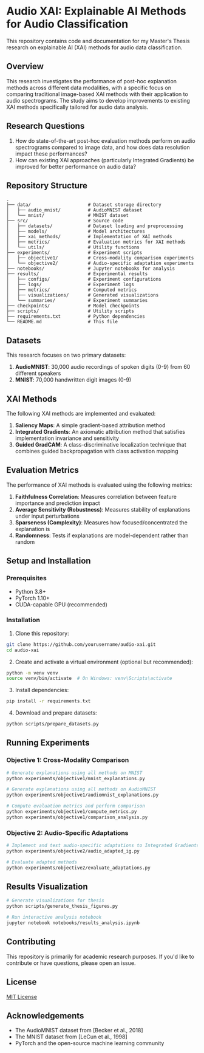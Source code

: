 # Audio XAI: Explainable AI Methods for Audio Classification

This repository contains code and documentation for my Master's Thesis research on explainable AI (XAI) methods for audio data classification.

## Overview

This research investigates the performance of post-hoc explanation methods across different data modalities, with a specific focus on comparing traditional image-based XAI methods with their application to audio spectrograms. The study aims to develop improvements to existing XAI methods specifically tailored for audio data analysis.

## Research Questions

1. How do state-of-the-art post-hoc evaluation methods perform on audio spectrograms compared to image data, and how does data resolution impact these performances?
2. How can existing XAI approaches (particularly Integrated Gradients) be improved for better performance on audio data?

## Repository Structure

```
.
├── data/                     # Dataset storage directory
│   ├── audio_mnist/          # AudioMNIST dataset
│   └── mnist/                # MNIST dataset
├── src/                      # Source code
│   ├── datasets/             # Dataset loading and preprocessing
│   ├── models/               # Model architectures
│   ├── xai_methods/          # Implementation of XAI methods
│   ├── metrics/              # Evaluation metrics for XAI methods
│   └── utils/                # Utility functions
├── experiments/              # Experiment scripts
│   ├── objective1/           # Cross-modality comparison experiments
│   └── objective2/           # Audio-specific adaptation experiments
├── notebooks/                # Jupyter notebooks for analysis
├── results/                  # Experimental results
│   ├── configs/              # Experiment configurations
│   ├── logs/                 # Experiment logs
│   ├── metrics/              # Computed metrics
│   ├── visualizations/       # Generated visualizations
│   └── summaries/            # Experiment summaries
├── checkpoints/              # Model checkpoints
├── scripts/                  # Utility scripts
├── requirements.txt          # Python dependencies
└── README.md                 # This file
```

## Datasets

This research focuses on two primary datasets:

1. **AudioMNIST**: 30,000 audio recordings of spoken digits (0-9) from 60 different speakers
2. **MNIST**: 70,000 handwritten digit images (0-9)

## XAI Methods

The following XAI methods are implemented and evaluated:

1. **Saliency Maps**: A simple gradient-based attribution method
2. **Integrated Gradients**: An axiomatic attribution method that satisfies implementation invariance and sensitivity
3. **Guided GradCAM**: A class-discriminative localization technique that combines guided backpropagation with class activation mapping

## Evaluation Metrics

The performance of XAI methods is evaluated using the following metrics:

1. **Faithfulness Correlation**: Measures correlation between feature importance and prediction impact
2. **Average Sensitivity (Robustness)**: Measures stability of explanations under input perturbations
3. **Sparseness (Complexity)**: Measures how focused/concentrated the explanation is
4. **Randomness**: Tests if explanations are model-dependent rather than random

## Setup and Installation

### Prerequisites
- Python 3.8+
- PyTorch 1.10+
- CUDA-capable GPU (recommended)

### Installation

1. Clone this repository:
```bash
git clone https://github.com/yourusername/audio-xai.git
cd audio-xai
```

2. Create and activate a virtual environment (optional but recommended):
```bash
python -m venv venv
source venv/bin/activate  # On Windows: venv\Scripts\activate
```

3. Install dependencies:
```bash
pip install -r requirements.txt
```

4. Download and prepare datasets:
```bash
python scripts/prepare_datasets.py
```

## Running Experiments

### Objective 1: Cross-Modality Comparison

```bash
# Generate explanations using all methods on MNIST
python experiments/objective1/mnist_explanations.py

# Generate explanations using all methods on AudioMNIST
python experiments/objective1/audiomnist_explanations.py

# Compute evaluation metrics and perform comparison
python experiments/objective1/compute_metrics.py
python experiments/objective1/comparison_analysis.py
```

### Objective 2: Audio-Specific Adaptations

```bash
# Implement and test audio-specific adaptations to Integrated Gradients
python experiments/objective2/audio_adapted_ig.py

# Evaluate adapted methods
python experiments/objective2/evaluate_adaptations.py
```

## Results Visualization

```bash
# Generate visualizations for thesis
python scripts/generate_thesis_figures.py

# Run interactive analysis notebook
jupyter notebook notebooks/results_analysis.ipynb
```

## Contributing

This repository is primarily for academic research purposes. If you'd like to contribute or have questions, please open an issue.

## License

[MIT License](LICENSE)

## Acknowledgements

- The AudioMNIST dataset from [Becker et al., 2018]
- The MNIST dataset from [LeCun et al., 1998]
- PyTorch and the open-source machine learning community
